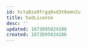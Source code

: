 ```yaml
---
id: hctq8za9frgq9xd3t0amn2u
title: hadLicense
desc: ''
updated: 1673095024106
created: 1673095024106
---
```

